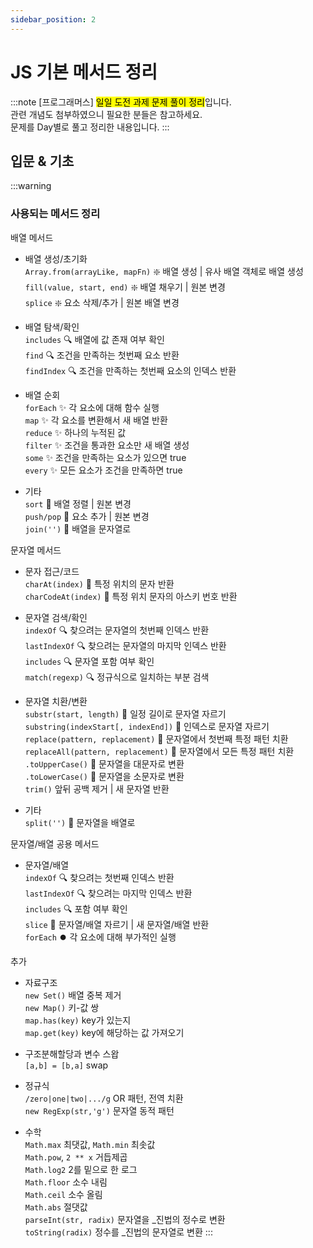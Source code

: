 ```yaml
---
sidebar_position: 2
---
```


# JS 기본 메서드 정리

:::note
[프로그래머스] <mark>일일 도전 과제 문제 풀이 정리</mark>입니다.  
관련 개념도 첨부하였으니 필요한 분들은 참고하세요.  
문제를 Day별로 풀고 정리한 내용입니다.
:::


## 입문 & 기초


:::warning
### 사용되는 메서드 정리

배열 메서드

- 배열 생성/초기화  
    `Array.from(arrayLike, mapFn)` ❇️ 배열 생성 | 유사 배열 객체로 배열 생성  
    `fill(value, start, end)` ❇️ 배열 채우기 | 원본 변경  
    `splice` ❇️ 요소 삭제/추가 | 원본 배열 변경  

- 배열 탐색/확인  
    `includes` 🔍 배열에 값 존재 여부 확인  
    `find` 🔍 조건을 만족하는 첫번째 요소 반환  
    `findIndex` 🔍 조건을 만족하는 첫번째 요소의 인덱스 반환  

- 배열 순회  
    `forEach` ✨ 각 요소에 대해 함수 실행  
    `map` ✨ 각 요소를 변환해서 새 배열 반환  
    `reduce` ✨ 하나의 누적된 값  
    `filter` ✨ 조건을 통과한 요소만 새 배열 생성  
    `some` ✨ 조건을 만족하는 요소가 있으면 true  
    `every` ✨ 모든 요소가 조건을 만족하면 true  

- 기타  
    `sort` 💚 배열 정렬 | 원본 변경  
    `push/pop` 💚 요소 추가 | 원본 변경  
    `join('')`  💚 배열을 문자열로  

문자열 메서드

- 문자 접근/코드  
    `charAt(index)` 💟 특정 위치의 문자 반환  
    `charCodeAt(index)` 💟 특정 위치 문자의 아스키 번호 반환

- 문자열 검색/확인  
    `indexOf` 🔍 찾으려는 문자열의 첫번째 인덱스 반환  
    `lastIndexOf` 🔍 찾으려는 문자열의 마지막 인덱스 반환  
    `includes` 🔍 문자열 포함 여부 확인  
    `match(regexp)` 🔍 정규식으로 일치하는 부분 검색

- 문자열 치환/변환  
    `substr(start, length)` 🔄 일정 길이로 문자열 자르기  
    `substring(indexStart[, indexEnd])` 🔄 인덱스로 문자열 자르기  
    `replace(pattern, replacement)` 🔄 문자열에서 첫번째 특정 패턴 치환  
    `replaceAll(pattern, replacement)` 🔄 문자열에서 모든 특정 패턴 치환  
    `.toUpperCase()` 🔄 문자열을 대문자로 변환  
    `.toLowerCase()` 🔄 문자열을 소문자로 변환  
    `trim()` 앞뒤 공백 제거 | 새 문자열 반환

- 기타  
    `split('')`  💜 문자열을 배열로  
    


문자열/배열 공용 메서드

- 문자열/배열  
    `indexOf` 🔍 찾으려는 첫번째 인덱스 반환  
    `lastIndexOf` 🔍 찾으려는 마지막 인덱스 반환  
    `includes` 🔍  포함 여부 확인  
    `slice` 🔄  문자열/배열 자르기 | 새 문자열/배열 반환  
    `forEach` ⏺️ 각 요소에 대해 부가적인 실행   


추가
- 자료구조  
    `new Set()` 배열 중복 제거  
    `new Map()` 키-값 쌍  
    `map.has(key)` key가 있는지   
    `map.get(key)` key에 해당하는 값 가져오기
 
- 구조분해할당과 변수 스왑  
    `[a,b] = [b,a]` swap

- 정규식    
    `/zero|one|two|.../g` OR 패턴, 전역 치환  
    `new RegExp(str,'g')` 문자열 동적 패턴

- 수학  
    `Math.max` 최댓값, `Math.min` 최솟값  
    `Math.pow`, `2 ** x` 거듭제곱  
    `Math.log2` 2를 밑으로 한 로그  
    `Math.floor` 소수 내림  
    `Math.ceil` 소수 올림  
    `Math.abs` 절댓값  
    `parseInt(str, radix)` 문자열을 _진법의 정수로 변환  
    `toString(radix)` 정수를 _진법의 문자열로 변환
:::